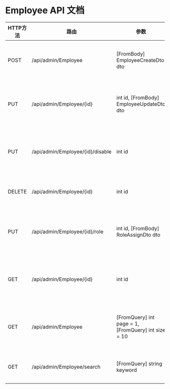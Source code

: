 # Employee API 文档

| HTTP方法 | 路由 | 参数 | 返回值 | 描述 |
|---------|------|------|--------|------|
| POST | /api/admin/Employee | [FromBody] EmployeeCreateDto dto | IActionResult | 创建新员工 |
| PUT | /api/admin/Employee/{id} | int id, [FromBody] EmployeeUpdateDto dto | IActionResult | 更新员工信息 |
| PUT | /api/admin/Employee/{id}/disable | int id | IActionResult | 禁用员工账号 |
| DELETE | /api/admin/Employee/{id} | int id | IActionResult | 删除员工 |
| PUT | /api/admin/Employee/{id}/role | int id, [FromBody] RoleAssignDto dto | IActionResult | 分配员工角色 |
| GET | /api/admin/Employee/{id} | int id | IActionResult | 获取员工详情 |
| GET | /api/admin/Employee | [FromQuery] int page = 1, [FromQuery] int size = 10 | IActionResult | 获取员工列表 |
| GET | /api/admin/Employee/search | [FromQuery] string keyword | IActionResult | 搜索员工 |
